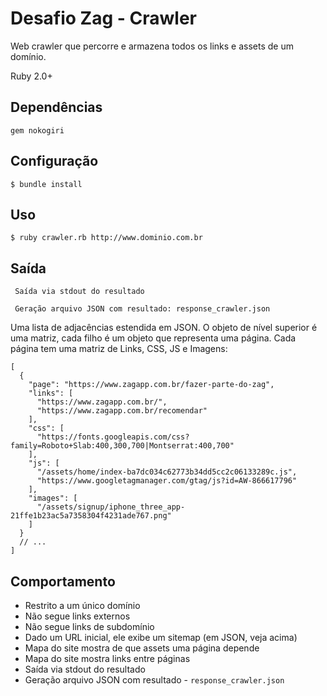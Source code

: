 # Desafio Zag - Crawler

Web crawler que percorre e armazena todos os links e assets de um domínio.

Ruby 2.0+

## Dependências 

    gem nokogiri


## Configuração

    $ bundle install

## Uso

    $ ruby crawler.rb http://www.dominio.com.br


## Saída


     Saída via stdout do resultado

     Geração arquivo JSON com resultado: response_crawler.json

Uma lista de adjacências estendida em JSON. O objeto de nível superior é uma matriz, cada filho é um objeto que representa uma página. Cada página tem uma matriz de Links, CSS, JS e Imagens:

    [
      {
        "page": "https://www.zagapp.com.br/fazer-parte-do-zag",
        "links": [
          "https://www.zagapp.com.br/",
          "https://www.zagapp.com.br/recomendar"
        ],
        "css": [
          "https://fonts.googleapis.com/css?family=Roboto+Slab:400,300,700|Montserrat:400,700"
        ],
        "js": [
          "/assets/home/index-ba7dc034c62773b34dd5cc2c06133289c.js",
          "https://www.googletagmanager.com/gtag/js?id=AW-866617796"
        ],
        "images": [
          "/assets/signup/iphone_three_app-21ffe1b23ac5a7358304f4231ade767.png"
        ]
      }
      // ...
    ]

## Comportamento

- Restrito a um único domínio
- Não segue links externos
- Não segue links de subdomínio
- Dado um URL inicial, ele exibe um sitemap (em JSON, veja acima)
- Mapa do site mostra de que assets uma página depende
- Mapa do site mostra links entre páginas
- Saída via stdout do resultado
- Geração arquivo JSON com resultado - `response_crawler.json`
